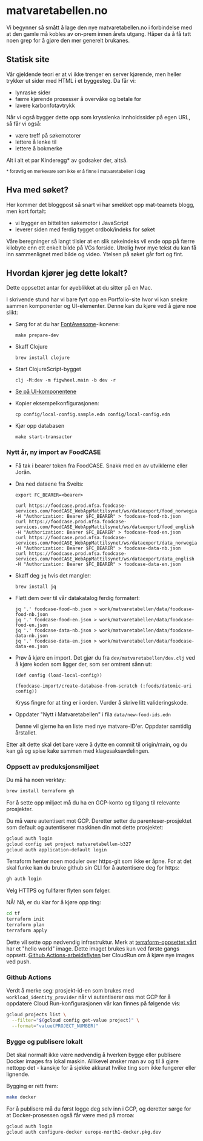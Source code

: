 # matvaretabellen.no

Vi begynner så smått å lage den nye matvaretabellen.no i forbindelse med at den
gamle må kobles av on-prem innen årets utgang. Håper da å få tatt noen grep for
å gjøre den mer generelt brukanes.

## Statisk site

Vår gjeldende teori er at vi ikke trenger en server kjørende, men heller trykker
ut sider med HTML i et byggesteg. Da får vi:

- lynraske sider
- færre kjørende prosesser å overvåke og betale for
- lavere karbonfotavtrykk

Når vi også bygger dette opp som krysslenka innholdssider på egen URL, så får vi
også:

- være treff på søkemotorer
- lettere å lenke til
- lettere å bokmerke

Alt i alt et par Kinderegg* av godsaker der, altså.

<small>* forøvrig en merkevare som ikke er å finne i matvaretabellen i dag</small>

## Hva med søket?

Her kommer det bloggpost så snart vi har smekket opp mat-teamets blogg, men kort fortalt:

- vi bygger en bitteliten søkemotor i JavaScript
- leverer siden med ferdig tygget ordbok/indeks for søket

Våre beregninger så langt tilsier at en slik søkeindeks vil ende opp på færre
kilobyte enn ett enkelt bilde på VGs forside. Utrolig hvor mye tekst du kan få
inn sammenlignet med bilde og video. Ytelsen på søket går fort og fint.

## Hvordan kjører jeg dette lokalt?

Dette oppsettet antar for øyeblikket at du sitter på en Mac.

I skrivende stund har vi bare fyrt opp en Portfolio-site hvor vi kan snekre
sammen komponenter og UI-elementer. Denne kan du kjøre ved å gjøre noe slikt:

- Sørg for at du har [FontAwesome](https://fontawesome.com)-ikonene:

    ```
    make prepare-dev
    ```

- Skaff Clojure

    ```
    brew install clojure
    ```

- Start ClojureScript-bygget

    ```
    clj -M:dev -m figwheel.main -b dev -r
    ```

- [Se på UI-komponentene](http://localhost:5054/)

- Kopier eksempelkonfigurasjonen:

    ```
    cp config/local-config.sample.edn config/local-config.edn
    ```

- Kjør opp databasen

    ```
    make start-transactor
    ```

### Nytt år, ny import av FoodCASE

- Få tak i bearer token fra FoodCASE. Snakk med en av utviklerne eller Jorån.

- Dra ned dataene fra Sveits:

    ```
    export FC_BEARER=<bearer>

    curl https://foodcase.prod.nfsa.foodcase-services.com/FoodCASE_WebAppMattilsynet/ws/dataexport/food_norwegian -H "Authorization: Bearer $FC_BEARER" > foodcase-food-nb.json
    curl https://foodcase.prod.nfsa.foodcase-services.com/FoodCASE_WebAppMattilsynet/ws/dataexport/food_english -H "Authorization: Bearer $FC_BEARER" > foodcase-food-en.json
    curl https://foodcase.prod.nfsa.foodcase-services.com/FoodCASE_WebAppMattilsynet/ws/dataexport/data_norwegian -H "Authorization: Bearer $FC_BEARER" > foodcase-data-nb.json
    curl https://foodcase.prod.nfsa.foodcase-services.com/FoodCASE_WebAppMattilsynet/ws/dataexport/data_english -H "Authorization: Bearer $FC_BEARER" > foodcase-data-en.json
    ```

- Skaff deg `jq` hvis det mangler:

    ```
    brew install jq
    ```

- Fløtt dem over til vår datakatalog ferdig formatert:

    ```
    jq '.' foodcase-food-nb.json > work/matvaretabellen/data/foodcase-food-nb.json
    jq '.' foodcase-food-en.json > work/matvaretabellen/data/foodcase-food-en.json
    jq '.' foodcase-data-nb.json > work/matvaretabellen/data/foodcase-data-nb.json
    jq '.' foodcase-data-en.json > work/matvaretabellen/data/foodcase-data-en.json
    ```

- Prøv å kjøre en import. Det gjør du fra `dev/matvaretabellen/dev.clj` ved å
  kjøre koden som ligger der, som ser omtrent sånn ut:

  ```
  (def config (load-local-config))

  (foodcase-import/create-database-from-scratch (:foods/datomic-uri config))
  ```

  Kryss fingre for at ting er i orden. Vurder å skrive litt valideringskode.

- Oppdater "Nytt i Matvaretabellen" i fila `data/new-food-ids.edn`

    Denne vil gjerne ha en liste med nye matvare-ID'er. Oppdater samtidig årstallet.

Etter alt dette skal det bare være å dytte en commit til origin/main, og du kan
gå og spise kake sammen med klagesaksavdelingen.

### Oppsett av produksjonsmiljøet

Du må ha noen verktøy:

```sh
brew install terraform gh
```

For å sette opp miljøet må du ha en GCP-konto og tilgang til relevante
prosjekter.

Du må være autentisert mot GCP. Deretter setter du parenteser-prosjektet som
default og autentiserer maskinen din mot dette prosjektet:

```sh
gcloud auth login
gcloud config set project matvaretabellen-b327
gcloud auth application-default login
```

Terraform henter noen moduler over https-git som ikke er åpne. For at det skal
funke kan du bruke github sin CLI for å autentisere deg for https:

```sh
gh auth login
```

Velg HTTPS og fullfører flyten som følger.

NÅ! Nå, er du klar for å kjøre opp ting:

```sh
cd tf
terraform init
terraform plan
terraform apply
```

Dette vil sette opp nødvendig infrastruktur. Merk at [terraform-oppsettet
vårt](./tf/main.tf) har et "hello world" image. Dette imaget brukes kun ved
første gangs oppsett. [Github
Actions-arbeidsflyten](.github/workflows/build.yml) ber CloudRun om å kjøre nye
images ved push.

### Github Actions

Verdt å merke seg: prosjekt-id-en som brukes med `workload_identity_provider`
når vi autentiserer oss mot GCP for å oppdatere Cloud Run-konfigurasjonen vår
kan finnes på følgende vis:

```sh
gcloud projects list \
  --filter="$(gcloud config get-value project)" \
  --format="value(PROJECT_NUMBER)"
```

### Bygge og publisere lokalt

Det skal normalt ikke være nødvendig å hverken bygge eller publisere Docker
images fra lokal maskin. Allikevel ønsker man av og til å gjøre nettopp det -
kanskje for å sjekke akkurat hvilke ting som ikke fungerer eller lignende.

Bygging er rett frem:

```sh
make docker
```

For å publisere må du først logge deg selv inn i GCP, og deretter sørge for at
Docker-prosessen også får være med på moroa:

```sh
gcloud auth login
gcloud auth configure-docker europe-north1-docker.pkg.dev
```
